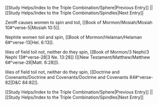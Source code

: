 [[Study Helps/Index to the Triple Combination/Sphere|Previous Entry]]  ||  [[Study Helps/Index to the Triple Combination/Spindles|Next Entry]]

 Zeniff causes women to spin and toil, [[Book of Mormon/Mosiah/Mosiah 10#^verse-5|Mosiah 10:5]].

 Nephite women toil and spin, [[Book of Mormon/Helaman/Helaman 6#^verse-13|Hel. 6:13]].

 lilies of field toil not, neither do they spin, [[Book of Mormon/3 Nephi/3 Nephi 13#^verse-28|3 Ne. 13:28]] ([[New Testament/Matthew/Matthew 6#^verse-28|Matt. 6:28]]).

 lilies of field toil not, neither do they spin, [[Doctrine and Covenants/Doctrine and Covenants/Doctrine and Covenants 84#^verse-82|D&C 84:82]].

[[Study Helps/Index to the Triple Combination/Sphere|Previous Entry]]  ||  [[Study Helps/Index to the Triple Combination/Spindles|Next Entry]]